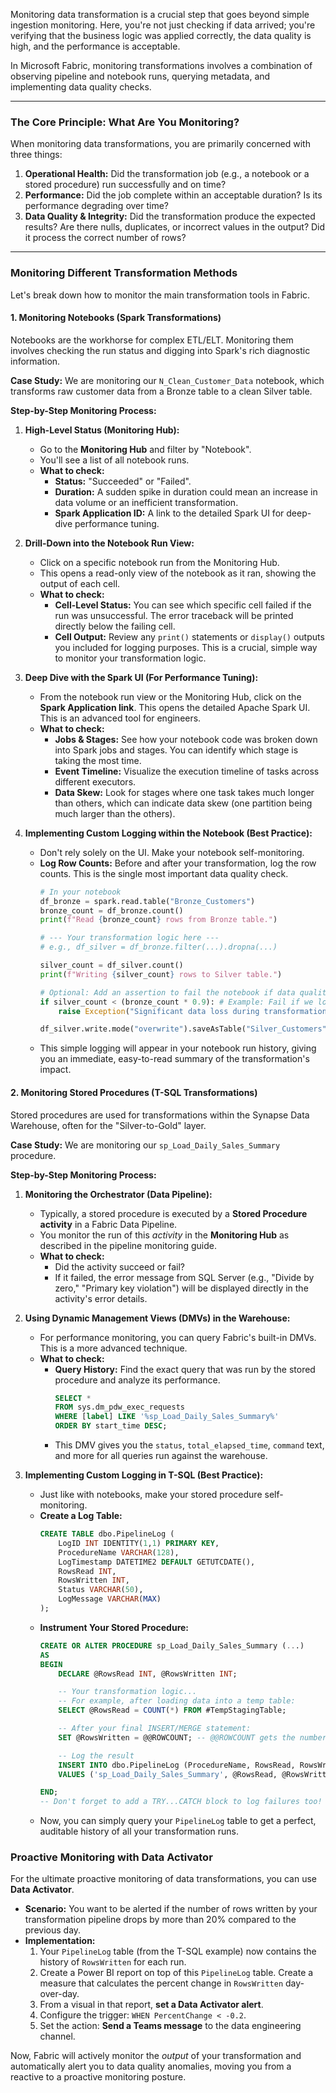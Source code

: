Monitoring data transformation is a crucial step that goes beyond simple ingestion monitoring. Here, you're not just checking if data arrived; you're verifying that the business logic was applied correctly, the data quality is high, and the performance is acceptable.

In Microsoft Fabric, monitoring transformations involves a combination of observing pipeline and notebook runs, querying metadata, and implementing data quality checks.

---

### The Core Principle: What Are You Monitoring?

When monitoring data transformations, you are primarily concerned with three things:

1.  **Operational Health:** Did the transformation job (e.g., a notebook or a stored procedure) run successfully and on time?
2.  **Performance:** Did the job complete within an acceptable duration? Is its performance degrading over time?
3.  **Data Quality & Integrity:** Did the transformation produce the expected results? Are there nulls, duplicates, or incorrect values in the output? Did it process the correct number of rows?

---

### Monitoring Different Transformation Methods

Let's break down how to monitor the main transformation tools in Fabric.

#### 1. Monitoring Notebooks (Spark Transformations)

Notebooks are the workhorse for complex ETL/ELT. Monitoring them involves checking the run status and digging into Spark's rich diagnostic information.

**Case Study:** We are monitoring our `N_Clean_Customer_Data` notebook, which transforms raw customer data from a Bronze table to a clean Silver table.

**Step-by-Step Monitoring Process:**

1.  **High-Level Status (Monitoring Hub):**
    *   Go to the **Monitoring Hub** and filter by "Notebook".
    *   You'll see a list of all notebook runs.
    *   **What to check:**
        *   **Status:** "Succeeded" or "Failed".
        *   **Duration:** A sudden spike in duration could mean an increase in data volume or an inefficient transformation.
        *   **Spark Application ID:** A link to the detailed Spark UI for deep-dive performance tuning.

2.  **Drill-Down into the Notebook Run View:**
    *   Click on a specific notebook run from the Monitoring Hub.
    *   This opens a read-only view of the notebook as it ran, showing the output of each cell.
    *   **What to check:**
        *   **Cell-Level Status:** You can see which specific cell failed if the run was unsuccessful. The error traceback will be printed directly below the failing cell.
        *   **Cell Output:** Review any `print()` statements or `display()` outputs you included for logging purposes. This is a crucial, simple way to monitor your transformation logic.

3.  **Deep Dive with the Spark UI (For Performance Tuning):**
    *   From the notebook run view or the Monitoring Hub, click on the **Spark Application link**. This opens the detailed Apache Spark UI. This is an advanced tool for engineers.
    *   **What to check:**
        *   **Jobs & Stages:** See how your notebook code was broken down into Spark jobs and stages. You can identify which stage is taking the most time.
        *   **Event Timeline:** Visualize the execution timeline of tasks across different executors.
        *   **Data Skew:** Look for stages where one task takes much longer than others, which can indicate data skew (one partition being much larger than the others).

4.  **Implementing Custom Logging within the Notebook (Best Practice):**
    *   Don't rely solely on the UI. Make your notebook self-monitoring.
    *   **Log Row Counts:** Before and after your transformation, log the row counts. This is the single most important data quality check.
        ```python
        # In your notebook
        df_bronze = spark.read.table("Bronze_Customers")
        bronze_count = df_bronze.count()
        print(f"Read {bronze_count} rows from Bronze table.")

        # --- Your transformation logic here ---
        # e.g., df_silver = df_bronze.filter(...).dropna(...)

        silver_count = df_silver.count()
        print(f"Writing {silver_count} rows to Silver table.")

        # Optional: Add an assertion to fail the notebook if data quality is bad
        if silver_count < (bronze_count * 0.9): # Example: Fail if we lost more than 10% of rows
            raise Exception("Significant data loss during transformation! Check filter/join logic.")
        
        df_silver.write.mode("overwrite").saveAsTable("Silver_Customers")
        ```
    *   This simple logging will appear in your notebook run history, giving you an immediate, easy-to-read summary of the transformation's impact.

#### 2. Monitoring Stored Procedures (T-SQL Transformations)

Stored procedures are used for transformations within the Synapse Data Warehouse, often for the "Silver-to-Gold" layer.

**Case Study:** We are monitoring our `sp_Load_Daily_Sales_Summary` procedure.

**Step-by-Step Monitoring Process:**

1.  **Monitoring the Orchestrator (Data Pipeline):**
    *   Typically, a stored procedure is executed by a **Stored Procedure activity** in a Fabric Data Pipeline.
    *   You monitor the run of this *activity* in the **Monitoring Hub** as described in the pipeline monitoring guide.
    *   **What to check:**
        *   Did the activity succeed or fail?
        *   If it failed, the error message from SQL Server (e.g., "Divide by zero," "Primary key violation") will be displayed directly in the activity's error details.

2.  **Using Dynamic Management Views (DMVs) in the Warehouse:**
    *   For performance monitoring, you can query Fabric's built-in DMVs. This is a more advanced technique.
    *   **What to check:**
        *   **Query History:** Find the exact query that was run by the stored procedure and analyze its performance.
            ```sql
            SELECT *
            FROM sys.dm_pdw_exec_requests
            WHERE [label] LIKE '%sp_Load_Daily_Sales_Summary%'
            ORDER BY start_time DESC;
            ```
        *   This DMV gives you the `status`, `total_elapsed_time`, `command` text, and more for all queries run against the warehouse.

3.  **Implementing Custom Logging in T-SQL (Best Practice):**
    *   Just like with notebooks, make your stored procedure self-monitoring.
    *   **Create a Log Table:**
        ```sql
        CREATE TABLE dbo.PipelineLog (
            LogID INT IDENTITY(1,1) PRIMARY KEY,
            ProcedureName VARCHAR(128),
            LogTimestamp DATETIME2 DEFAULT GETUTCDATE(),
            RowsRead INT,
            RowsWritten INT,
            Status VARCHAR(50),
            LogMessage VARCHAR(MAX)
        );
        ```
    *   **Instrument Your Stored Procedure:**
        ```sql
        CREATE OR ALTER PROCEDURE sp_Load_Daily_Sales_Summary (...)
        AS
        BEGIN
            DECLARE @RowsRead INT, @RowsWritten INT;

            -- Your transformation logic...
            -- For example, after loading data into a temp table:
            SELECT @RowsRead = COUNT(*) FROM #TempStagingTable;

            -- After your final INSERT/MERGE statement:
            SET @RowsWritten = @@ROWCOUNT; -- @@ROWCOUNT gets the number of rows affected by the last statement

            -- Log the result
            INSERT INTO dbo.PipelineLog (ProcedureName, RowsRead, RowsWritten, Status, LogMessage)
            VALUES ('sp_Load_Daily_Sales_Summary', @RowsRead, @RowsWritten, 'Success', 'Daily summary loaded successfully.');

        END;
        -- Don't forget to add a TRY...CATCH block to log failures too!
        ```
    *   Now, you can simply query your `PipelineLog` table to get a perfect, auditable history of all your transformation runs.

### Proactive Monitoring with Data Activator

For the ultimate proactive monitoring of data transformations, you can use **Data Activator**.

*   **Scenario:** You want to be alerted if the number of rows written by your transformation pipeline drops by more than 20% compared to the previous day.
*   **Implementation:**
    1.  Your `PipelineLog` table (from the T-SQL example) now contains the history of `RowsWritten` for each run.
    2.  Create a Power BI report on top of this `PipelineLog` table. Create a measure that calculates the percent change in `RowsWritten` day-over-day.
    3.  From a visual in that report, **set a Data Activator alert**.
    4.  Configure the trigger: `WHEN PercentChange < -0.2`.
    5.  Set the action: **Send a Teams message** to the data engineering channel.

Now, Fabric will actively monitor the *output* of your transformation and automatically alert you to data quality anomalies, moving you from a reactive to a proactive monitoring posture.